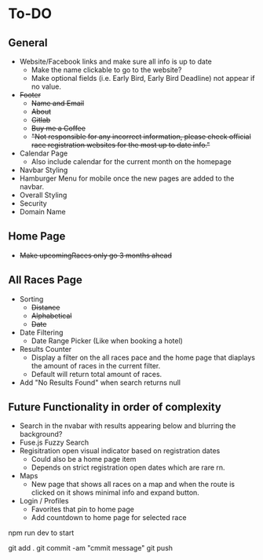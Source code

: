 # To-DO
## General
- Website/Facebook links and make sure all info is up to date
  - Make the name clickable to go to the website?
  - Make optional fields (i.e. Early Bird, Early Bird Deadline) not appear if no value.
- ~~Footer~~
  - ~~Name and Email~~
  - ~~About~~
  - ~~Gitlab~~
  - ~~Buy me a Coffee~~
  - ~~"Not responsible for any incorrect information, please check official race registration websites for the most up to date info."~~
- Calendar Page
  - Also include calendar for the current month on the homepage
- Navbar Styling
- Hamburger Menu for mobile once the new pages are added to the navbar.
- Overall Styling
- Security
- Domain Name

## Home Page
- ~~Make upcomingRaces only go 3 months ahead~~

## All Races Page
- Sorting
  - ~~Distance~~
  - ~~Alphabetical~~
  - ~~Date~~
- Date Filtering
    - Date Range Picker (Like when booking a hotel)
- Results Counter
    - Display a filter on the all races pace and the home page that diaplays the amount of races in the current filter.
    - Default will return total amount of races.
- Add "No Results Found" when search returns null

## Future Functionality in order of complexity
- Search in the nvabar with results appearing below and blurring the background?
- Fuse.js Fuzzy Search
- Regisitration open visual indicator based on registration dates
  - Could also be a home page item
  - Depends on strict registration open dates which are rare rn.
- Maps
  - New page that shows all races on a map and when the route is clicked on it shows minimal info and expand button.
- Login / Profiles
  - Favorites that pin to home page
  - Add countdown to home page for selected race


npm run dev to start

git add .
git commit -am "cmmit message"
git push

